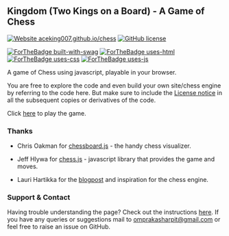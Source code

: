 ## Kingdom (Two Kings on a Board) - A Game of Chess

[![Website aceking007.github.io/chess](https://img.shields.io/website-up-down-green-red/http/monip.org.svg)](https://aceking007.github.io/chess/)
[![GitHub license](https://img.shields.io/github/license/Naereen/StrapDown.js.svg)](https://github.com/aceking007/chess/blob/master/LICENSE)

[![ForTheBadge built-with-swag](http://ForTheBadge.com/images/badges/built-with-swag.svg)](https://GitHub.com/aceking007/)
[![ForTheBadge uses-html](http://ForTheBadge.com/images/badges/uses-html.svg)](http://ForTheBadge.com)
[![ForTheBadge uses-css](http://ForTheBadge.com/images/badges/uses-css.svg)](http://ForTheBadge.com)
[![ForTheBadge uses-js](http://ForTheBadge.com/images/badges/uses-js.svg)](http://ForTheBadge.com)

A game of Chess using javascript, playable in your browser.

You are free to explore the code and even build your own site/chess engine by referring to the code here. But make sure to include the [License notice](https://github.com/aceking007/chess/blob/master/LICENSE) in all the subsequent copies or derivatives of the code.

Click [here](https://aceking007.github.io/chess/) to play the game.

### Thanks

+ Chris Oakman for [chessboard.js](https://github.com/oakmac/chessboardjs/) - the handy chess visualizer.

+ Jeff Hlywa for [chess.js](https://github.com/jhlywa/chess.js) - javascript library that provides the game and moves.

+ Lauri Hartikka for the [blogpost](https://www.freecodecamp.org/news/simple-chess-ai-step-by-step-1d55a9266977/) and inspiration for the chess engine.

### Support & Contact

Having trouble understanding the page? Check out the instructions [here](https://aceking007.github.io/chess/instructions.html). If you have any queries or suggestions mail to omprakasharpit@gmail.com or feel free to raise an issue on GitHub.
